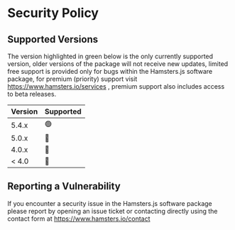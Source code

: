 # Security Policy

## Supported Versions

The version highlighted in green below is the only currently supported version, older versions of the package will not receive new updates,
limited free support is provided only for bugs within the Hamsters.js software package, for premium (priority) support visit https://www.hamsters.io/services , premium support also includes access to beta releases.

| Version | Supported          |
| ------- | ------------------ |
| 5.4.x   |  🟢        
| 5.0.x   |  🔴               
| 4.0.x   |  🔴                
| < 4.0   |  🔴               

## Reporting a Vulnerability

If you encounter a security issue in the Hamsters.js software package please report by opening an issue ticket or contacting directly using
the contact form at https://www.hamsters.io/contact

